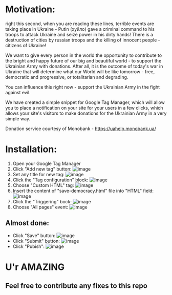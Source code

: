# Motivation:
right this second, when you are reading these lines, terrible events are taking place in Ukraine - Putin (хуйло) gave a criminal command to his troops to attack Ukraine and seize power in his dirty hands! There is a destruction of cities by russian troops and the killing of innocent people - citizens of Ukraine!

We want to give every person in the world the opportunity to contribute to the bright and happy future of our big and beautiful world - to support the Ukrainian Army with donations.
After all, it is the outcome of today's war in Ukraine that will determine what our World will be like tomorrow - free, democratic and progressive, or totalitarian and degrading.

You can influence this right now - support the Ukrainian Army in the fight against evil.

We have created a simple snippet for Google Tag Manager, which will allow you to place a notification on your site for your users in a few clicks, which allows your site's visitors to make donations for the Ukrainian Army in a very simple way.

Donation service courtesy of Monobank - https://uahelp.monobank.ua/

# Installation:

1. Open your Google Tag Manager
2. Click "Add new tag" button:
![image](https://user-images.githubusercontent.com/100626152/156055363-62eef2f5-f4db-4e3f-8ced-68b5c15c06f7.png)
3. Set any title for new tag:
![image](https://user-images.githubusercontent.com/100626152/156055602-3d8f3042-4b5e-4990-8a01-937461a3878b.png)
4. Click the "Tag configuration" block:
![image](https://user-images.githubusercontent.com/100626152/156055733-549680be-6da0-411d-b442-1e4fd90fe9c1.png)
5. Choose "Custom HTML" tag:
![image](https://user-images.githubusercontent.com/100626152/156055898-17cf1f42-24ff-43d3-9e99-60c6ec3e818e.png)
6. Insert the content of "save-democracy.html" file into "HTML" field:
![image](https://user-images.githubusercontent.com/100626152/156056288-e3c01871-7bf7-41fb-83f7-4640f697db33.png)
7. Click the "Triggering" bock:
![image](https://user-images.githubusercontent.com/100626152/156056451-694590c0-ea1d-4c56-b6c5-7fb2345ca6d2.png)
8. Choose "All pages" event:
![image](https://user-images.githubusercontent.com/100626152/156056612-5b751ecf-8a80-4973-8ac0-7dc1432c4936.png)

## Almost done:
* Click "Save" button:
![image](https://user-images.githubusercontent.com/100626152/156056784-ec0eab6b-9a51-4ac4-9733-57c1394c74c4.png)
* Click "Submit" button:
![image](https://user-images.githubusercontent.com/100626152/156057840-00a5825d-f99f-43e0-80d1-6ace9e8eb2e5.png)
* Click "Pubish":
![image](https://user-images.githubusercontent.com/100626152/156058065-7be5d160-1d35-4682-a738-39f4199226d1.png)

# U'r AMAZING

## Feel free to contribute any fixes to this repo
